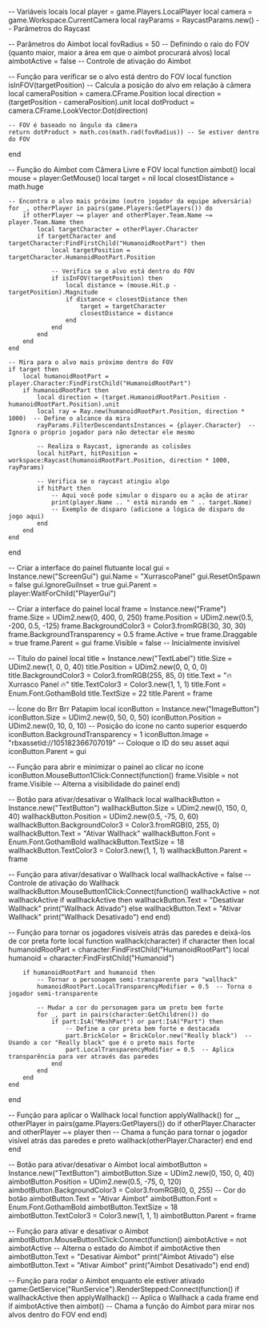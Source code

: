 -- Variáveis locais
local player = game.Players.LocalPlayer
local camera = game.Workspace.CurrentCamera
local rayParams = RaycastParams.new()  -- Parâmetros do Raycast

-- Parâmetros do Aimbot
local fovRadius = 50 -- Definindo o raio do FOV (quanto maior, maior a área em que o aimbot procurará alvos)
local aimbotActive = false -- Controle de ativação do Aimbot

-- Função para verificar se o alvo está dentro do FOV
local function isInFOV(targetPosition)
    -- Calcula a posição do alvo em relação à câmera
    local cameraPosition = camera.CFrame.Position
    local direction = (targetPosition - cameraPosition).unit
    local dotProduct = camera.CFrame.LookVector:Dot(direction)
    
    -- FOV é baseado no ângulo da câmera
    return dotProduct > math.cos(math.rad(fovRadius)) -- Se estiver dentro do FOV
end

-- Função do Aimbot com Câmera Livre e FOV
local function aimbot()
    local mouse = player:GetMouse()
    local target = nil
    local closestDistance = math.huge

    -- Encontra o alvo mais próximo (outro jogador da equipe adversária)
    for _, otherPlayer in pairs(game.Players:GetPlayers()) do
        if otherPlayer ~= player and otherPlayer.Team.Name ~= player.Team.Name then
            local targetCharacter = otherPlayer.Character
            if targetCharacter and targetCharacter:FindFirstChild("HumanoidRootPart") then
                local targetPosition = targetCharacter.HumanoidRootPart.Position

                -- Verifica se o alvo está dentro do FOV
                if isInFOV(targetPosition) then
                    local distance = (mouse.Hit.p - targetPosition).Magnitude
                    if distance < closestDistance then
                        target = targetCharacter
                        closestDistance = distance
                    end
                end
            end
        end
    end

    -- Mira para o alvo mais próximo dentro do FOV
    if target then
        local humanoidRootPart = player.Character:FindFirstChild("HumanoidRootPart")
        if humanoidRootPart then
            local direction = (target.HumanoidRootPart.Position - humanoidRootPart.Position).unit
            local ray = Ray.new(humanoidRootPart.Position, direction * 1000)  -- Define o alcance da mira
            rayParams.FilterDescendantsInstances = {player.Character}  -- Ignora o próprio jogador para não detectar ele mesmo

            -- Realiza o Raycast, ignorando as colisões
            local hitPart, hitPosition = workspace:Raycast(humanoidRootPart.Position, direction * 1000, rayParams)

            -- Verifica se o raycast atingiu algo
            if hitPart then
                -- Aqui você pode simular o disparo ou a ação de atirar
                print(player.Name .. " está mirando em " .. target.Name)
                -- Exemplo de disparo (adicione a lógica de disparo do jogo aqui)
            end
        end
    end
end

-- Criar a interface do painel flutuante
local gui = Instance.new("ScreenGui")
gui.Name = "XurrascoPanel"
gui.ResetOnSpawn = false
gui.IgnoreGuiInset = true
gui.Parent = player:WaitForChild("PlayerGui")

-- Criar a interface do painel
local frame = Instance.new("Frame")
frame.Size = UDim2.new(0, 400, 0, 250)
frame.Position = UDim2.new(0.5, -200, 0.5, -125)
frame.BackgroundColor3 = Color3.fromRGB(30, 30, 30)
frame.BackgroundTransparency = 0.5
frame.Active = true
frame.Draggable = true
frame.Parent = gui
frame.Visible = false  -- Inicialmente invisível

-- Título do painel
local title = Instance.new("TextLabel")
title.Size = UDim2.new(1, 0, 0, 40)
title.Position = UDim2.new(0, 0, 0, 0)
title.BackgroundColor3 = Color3.fromRGB(255, 85, 0)
title.Text = "🔥 Xurrasco Panel 🔥"
title.TextColor3 = Color3.new(1, 1, 1)
title.Font = Enum.Font.GothamBold
title.TextSize = 22
title.Parent = frame

-- Ícone do Brr Brr Patapim
local iconButton = Instance.new("ImageButton")
iconButton.Size = UDim2.new(0, 50, 0, 50)
iconButton.Position = UDim2.new(0, 10, 0, 10)  -- Posição do ícone no canto superior esquerdo
iconButton.BackgroundTransparency = 1
iconButton.Image = "rbxassetid://105182366707019"  -- Coloque o ID do seu asset aqui
iconButton.Parent = gui

-- Função para abrir e minimizar o painel ao clicar no ícone
iconButton.MouseButton1Click:Connect(function()
    frame.Visible = not frame.Visible  -- Alterna a visibilidade do painel
end)

-- Botão para ativar/desativar o Wallhack
local wallhackButton = Instance.new("TextButton")
wallhackButton.Size = UDim2.new(0, 150, 0, 40)
wallhackButton.Position = UDim2.new(0.5, -75, 0, 60)
wallhackButton.BackgroundColor3 = Color3.fromRGB(0, 255, 0)
wallhackButton.Text = "Ativar Wallhack"
wallhackButton.Font = Enum.Font.GothamBold
wallhackButton.TextSize = 18
wallhackButton.TextColor3 = Color3.new(1, 1, 1)
wallhackButton.Parent = frame

-- Função para ativar/desativar o Wallhack
local wallhackActive = false  -- Controle de ativação do Wallhack
wallhackButton.MouseButton1Click:Connect(function()
    wallhackActive = not wallhackActive
    if wallhackActive then
        wallhackButton.Text = "Desativar Wallhack"
        print("Wallhack Ativado")
    else
        wallhackButton.Text = "Ativar Wallhack"
        print("Wallhack Desativado")
    end
end)

-- Função para tornar os jogadores visíveis atrás das paredes e deixá-los de cor preta forte
local function wallhack(character)
    if character then
        local humanoidRootPart = character:FindFirstChild("HumanoidRootPart")
        local humanoid = character:FindFirstChild("Humanoid")
        
        if humanoidRootPart and humanoid then
            -- Tornar o personagem semi-transparente para "wallhack"
            humanoidRootPart.LocalTransparencyModifier = 0.5  -- Torna o jogador semi-transparente
            
            -- Mudar a cor do personagem para um preto bem forte
            for _, part in pairs(character:GetChildren()) do
                if part:IsA("MeshPart") or part:IsA("Part") then
                    -- Define a cor preta bem forte e destacada
                    part.BrickColor = BrickColor.new("Really black")  -- Usando a cor "Really black" que é o preto mais forte
                    part.LocalTransparencyModifier = 0.5  -- Aplica transparência para ver através das paredes
                end
            end
        end
    end
end

-- Função para aplicar o Wallhack
local function applyWallhack()
    for _, otherPlayer in pairs(game.Players:GetPlayers()) do
        if otherPlayer.Character and otherPlayer ~= player then
            -- Chama a função para tornar o jogador visível atrás das paredes e preto
            wallhack(otherPlayer.Character)
        end
    end
end

-- Botão para ativar/desativar o Aimbot
local aimbotButton = Instance.new("TextButton")
aimbotButton.Size = UDim2.new(0, 150, 0, 40)
aimbotButton.Position = UDim2.new(0.5, -75, 0, 120)
aimbotButton.BackgroundColor3 = Color3.fromRGB(0, 0, 255)  -- Cor do botão
aimbotButton.Text = "Ativar Aimbot"
aimbotButton.Font = Enum.Font.GothamBold
aimbotButton.TextSize = 18
aimbotButton.TextColor3 = Color3.new(1, 1, 1)
aimbotButton.Parent = frame

-- Função para ativar e desativar o Aimbot
aimbotButton.MouseButton1Click:Connect(function()
    aimbotActive = not aimbotActive  -- Alterna o estado do Aimbot
    if aimbotActive then
        aimbotButton.Text = "Desativar Aimbot"
        print("Aimbot Ativado")
    else
        aimbotButton.Text = "Ativar Aimbot"
        print("Aimbot Desativado")
    end
end)

-- Função para rodar o Aimbot enquanto ele estiver ativado
game:GetService("RunService").RenderStepped:Connect(function()
    if wallhackActive then
        applyWallhack()  -- Aplica o Wallhack a cada frame
    end
    if aimbotActive then
        aimbot()  -- Chama a função do Aimbot para mirar nos alvos dentro do FOV
    end
end)
